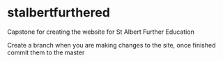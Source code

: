 # stalbertfurthered
Capstone for creating the website for St Albert Further Education

Create a branch when you are making changes to the site, once finished commit them to the master
